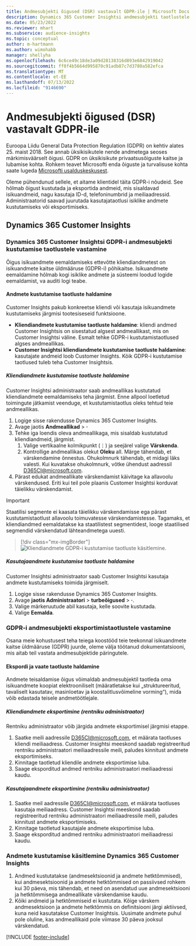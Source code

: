 ```yaml
---
title: Andmesubjekti õigused (DSR) vastavalt GDPR-ile | Microsoft Docs
description: Dynamics 365 Customer Insightsi andmesubjekti taotlustele vastamine.
ms.date: 05/23/2022
ms.reviewer: mhart
ms.subservice: audience-insights
ms.topic: conceptual
author: m-hartmann
ms.author: wimohabb
manager: shellyha
ms.openlocfilehash: 6c6ce49c18de3a09d28138316d893e6842919042
ms.sourcegitcommit: ff0f4b5664d995870c91adb87c7d3780a582efca
ms.translationtype: MT
ms.contentlocale: et-EE
ms.lasthandoff: 07/13/2022
ms.locfileid: "9146690"
---
```

# <a name="data-subject-rights-dsr-requests-under-gdpr"></a>Andmesubjekti õigused (DSR) vastavalt GDPR-ile

Euroopa Liidu General Data Protection Regulation (GDPR) on kehtiv alates 25. maist 2018. See annab üksikisikutele nende andmetega seoses märkimisväärselt õigusi. GDPR on üksikisikute privaatsusõiguste kaitse ja lubamise kohta. Rohkem teavet Microsofti enda õiguste ja turvalisuse kohta saate lugeda [Microsofti usalduskeskusest](https://www.microsoft.com/trust-center).

Oleme pühendunud sellele, et aitame klientidel täita GDPR-i nõudeid. See hõlmab õigust kustutada ja eksportida andmeid, mis sisaldavad isikuandmeid, nagu kasutaja ID-d, telefoninumbrid ja meiliaadressid. Administraatorid saavad juurutada kasutajataotlusi isiklike andmete kustutamiseks või eksportimiseks.

## <a name="dynamics-365-customer-insights"></a>Dynamics 365 Customer Insights

### <a name="responding-to-gdpr-data-subject-delete-requests-for-dynamics-365-customer-insights"></a>Dynamics 365 Customer Insightsi GDPR-i andmesubjekti kustutamise taotlustele vastamine

Õigus isikuandmete eemaldamiseks ettevõtte kliendiandmetest on isikuandmete kaitse üldmääruse (GDPR-i) põhikaitse. Isikuandmete eemaldamine hõlmab kogi isiklike andmete ja süsteemi loodud logide eemaldamist, va auditi logi teabe.

#### <a name="manage-data-subject-delete-requests"></a>Andmete kustutamise taotluste haldamine

Customer Insights pakub konkreetse kliendi või kasutaja isikuandmete kustutamiseks järgmisi tootesiseseid funktsioone.

- **Kliendiandmete kustutamise taotluste haldamine**: kliendi andmed Customer Insightsis on sisestatud algsest andmeallikast, mis on Customer Insightsi väline. Esmalt tehke GDPR-i kustutamistaotlused algses andmeallikas.
- **Customer Insightsi kliendiandmete kustutamise taotluste haldamine**: kasutajate andmeid loob Customer Insights. Kõik GDPR-i kustutamise taotlused tuleb teha Customer Insightsis.

##### <a name="manage-requests-to-delete-customer-data"></a>Kliendiandmete kustutamise taotluste haldamine

Customer Insightsi administraator saab andmeallikas kustutatud kliendiandmete eemaldamiseks teha järgmist. Enne allpool loetletud toimingute jätkamist veenduge, et kustutamistaotlus oleks tehtud teie andmeallikas. 

1. Logige sisse rakendusse Dynamics 365 Customer Insights.
1. Avage jaotis **Andmeallikad** > **·**
1. Tehke iga loendis oleva andmeallikaga, mis sisaldab kustutatud kliendiandmeid, järgmist.
   1. Valige vertikaalne kolmikpunkt (&vellip;) ja seejärel valige **Värskenda**.
   1. Kontrollige andmeallikas olekut **Oleku** all. Märge tähendab, et värskendamine õnnestus. Ohukolmnurk tähendab, et midagi läks valesti. Kui kuvatakse ohukolmnurk, võtke ühendust aadressil D365CI@microsoft.com.
1. Pärast edukat andmeallikate värskendamist käivitage ka allavoolu värskendused. Eriti kui teil pole plaanis Customer Insightsi korduvat täielikku värskendamist. 

> [!IMPORTANT]
> Staatilisi segmente ei kaasata täielikku värskendamisse ega pärast kustutamistaotlust allavoolu toimuvatesse värskendamistesse. Tagamaks, et kliendiandmed eemaldatakse ka staatilistest segmentidest, looge staatilised segmendid värskendatud lähteandmetega uuesti.

> [!div class="mx-imgBorder"]
> ![Kliendiandmete GDPR-i kustutamise taotluste käsitlemine.](media/gdpr-data-sources.png "Kliendiandmete GDPR-i kustutamise taotluste käsitlemine")

##### <a name="manage-delete-requests-for-user-data"></a>Kasutajaandmete kustutamise taotluste haldamine

Customer Insightsi administraator saab Customer Insightsi kasutaja andmete kustutamiseks toimida järgmiselt.

1. Logige sisse rakendusse Dynamics 365 Customer Insights.
2. Avage **jaotis Administraatori** > **turbeõigused** > **·**.
3. Valige märkeruutude abil kasutaja, kelle soovite kustutada.
4. Valige **Eemalda**.

### <a name="responding-to-gdpr-data-subject-export-requests"></a>GDPR-i andmesubjekti eksportimistaotlustele vastamine

Osana meie kohustusest teha teiega koostööd teie teekonnal isikuandmete kaitse üldmääruse (GDPR) juurde, oleme välja töötanud dokumentatsiooni, mis aitab teil vastata andmesubjektide päringutele.

#### <a name="manage-export-and-view-requests"></a>Ekspordi ja vaate taotluste haldamine

Andmete teisaldamise õigus võimaldab andmesubjektil taotleda oma isikuandmete koopiat elektrooniliselt (määratletakse kui „struktureeritud, tavaliselt kasutatav, masinloetav ja koostalitlusvõimeline vorming“), mida võib edastada teisele andmetöötlejale.

##### <a name="export-customer-data-tenant-admin"></a>Kliendiandmete eksportimine (rentniku administraator)

Rentniku administraator võib järgida andmete eksportimisel järgmisi etappe.

1. Saatke meili aadressile D365CI@microsoft.com, et määrata taotluses kliendi meiliaadress. Customer Insightsi meeskond saadab registreeritud rentniku administraatori meiliaadressile meili, paludes kinnitust andmete eksportimiseks.
2. Kinnitage taotletud kliendile andmete eksportimise luba.
3. Saage eksporditud andmed rentniku administraatori meiliaadressi kaudu.

##### <a name="export-user-data-tenant-admin"></a>Kasutajaandmete eksportimine (rentniku administraator)

1. Saatke meil aadressile D365CI@microsoft.com, et määrata taotluses kasutaja meiliaadress. Customer Insightsi meeskond saadab registreeritud rentniku administraatori meiliaadressile meili, paludes kinnitust andmete eksportimiseks.
2. Kinnitage taotletud kasutajale andmete eksportimise luba.
3. Saage eksporditud andmed rentniku administraatori meiliaadressi kaudu.

### <a name="data-deletion-handling-in-dynamics-365-customer-insights"></a>Andmete kustutamise käsitlemine Dynamics 365 Customer Insights

1. Andmed kustutatakse (andmesektsioonid ja andmete hetktõmmised), kui andmesektsioonid ja andmete hetktõmmised on passiivsed rohkem kui 30 päeva, mis tähendab, et need on asendatud uue andmesektsiooni ja hetktõmmisega andmeallikate värskendamise kaudu.
2. Kõiki andmeid ja hetktõmmiseid ei kustutata. Kõige värskem andmesektsioon ja andmete hetktõmmis on definitsiooni järgi aktiivsed, kuna neid kasutatakse Customer Insightsis. Uusimate andmete puhul pole oluline, kas andmeallikaid pole viimase 30 päeva jooksul värskendatud.

[!INCLUDE [footer-include](includes/footer-banner.md)]
